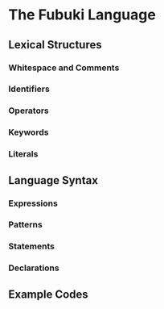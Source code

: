 # The Fubuki Language

## Lexical Structures

### Whitespace and Comments

### Identifiers 

### Operators

### Keywords

### Literals

## Language Syntax

### Expressions

### Patterns

### Statements

### Declarations

## Example Codes

